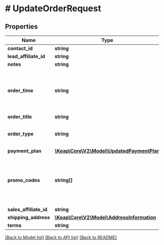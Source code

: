 # # UpdateOrderRequest

## Properties

Name | Type | Description | Notes
------------ | ------------- | ------------- | -------------
**contact_id** | **string** |  | [optional]
**lead_affiliate_id** | **string** |  | [optional]
**notes** | **string** |  | [optional]
**order_time** | **string** | The date and time of the order. In ISO-8601 format (e.g. 2024-05-21T23:00:00Z) | [optional]
**order_title** | **string** |  | [optional]
**order_type** | **string** | The order type. Valid values are: ONLINE, OFFLINE. | [optional]
**payment_plan** | [**\Keap\Core\V2\Model\UpdatedPaymentPlan**](UpdatedPaymentPlan.md) |  | [optional]
**promo_codes** | **string[]** | Uses multiple strings as promo codes. The corresponding discount will be applied to the order. | [optional]
**sales_affiliate_id** | **string** |  | [optional]
**shipping_address** | [**\Keap\Core\V2\Model\AddressInformation**](AddressInformation.md) |  | [optional]
**terms** | **string** |  | [optional]

[[Back to Model list]](../../README.md#models) [[Back to API list]](../../README.md#endpoints) [[Back to README]](../../README.md)
